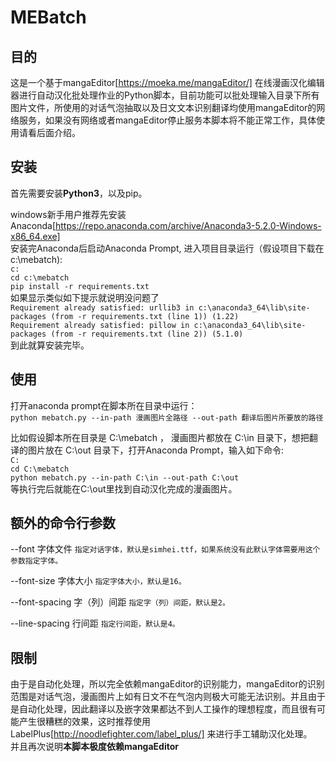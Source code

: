 # MEBatch

## 目的  

这是一个基于mangaEditor[https://moeka.me/mangaEditor/] 在线漫画汉化编辑器进行自动汉化批处理作业的Python脚本，目前功能可以批处理输入目录下所有图片文件，所使用的对话气泡抽取以及日文文本识别翻译均使用mangaEditor的网络服务，如果没有网络或者mangaEditor停止服务本脚本将不能正常工作，具体使用请看后面介绍。

## 安装  

首先需要安装**Python3**，以及pip。

windows新手用户推荐先安装Anaconda[https://repo.anaconda.com/archive/Anaconda3-5.2.0-Windows-x86_64.exe]  
安装完Anaconda后启动Anaconda Prompt, 进入项目目录运行（假设项目下载在c:\mebatch):  
`c:`  
`cd c:\mebatch`  
`pip install -r requirements.txt`  
如果显示类似如下提示就说明没问题了  
`Requirement already satisfied: urllib3 in c:\anaconda3_64\lib\site-packages (from -r requirements.txt (line 1)) (1.22)`  
`Requirement already satisfied: pillow in c:\anaconda3_64\lib\site-packages (from -r requirements.txt (line 2)) (5.1.0)`  
到此就算安装完毕。  
  
## 使用  

打开anaconda prompt在脚本所在目录中运行：  
`python mebatch.py --in-path 漫画图片全路径 --out-path 翻译后图片所要放的路径`  
  
比如假设脚本所在目录是 C:\mebatch ， 漫画图片都放在 C:\in 目录下，想把翻译的图片放在 C:\out 目录下，打开Anaconda Prompt，输入如下命令:  
`C:`  
`cd C:\mebatch`  
`python mebatch.py --in-path C:\in --out-path C:\out`  
等执行完后就能在C:\out里找到自动汉化完成的漫画图片。

## 额外的命令行参数

--font 字体文件 
`指定对话字体，默认是simhei.ttf，如果系统没有此默认字体需要用这个参数指定字体。`


--font-size 字体大小
`指定字体大小，默认是16。`


--font-spacing 字（列）间距
`指定字（列）间距，默认是2。`


--line-spacing 行间距
`指定行间距，默认是4。`


## 限制  

由于是自动化处理，所以完全依赖mangaEditor的识别能力，mangaEditor的识别范围是对话气泡，漫画图片上如有日文不在气泡内则极大可能无法识别。并且由于是自动化处理，因此翻译以及嵌字效果都达不到人工操作的理想程度，而且很有可能产生很糟糕的效果，这时推荐使用LabelPlus[http://noodlefighter.com/label_plus/] 来进行手工辅助汉化处理。  
并且再次说明**本脚本极度依赖mangaEditor**

